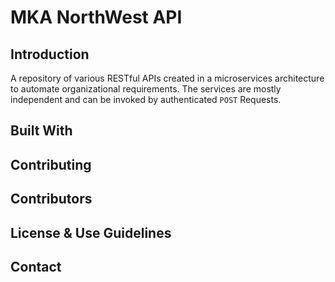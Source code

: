 # MKA NorthWest API

## Introduction

A repository of various RESTful APIs created in a microservices architecture to automate organizational requirements. The services are mostly independent and can be invoked by authenticated `POST` Requests.

## Built With

## Contributing

## Contributors

## License & Use Guidelines

## Contact
